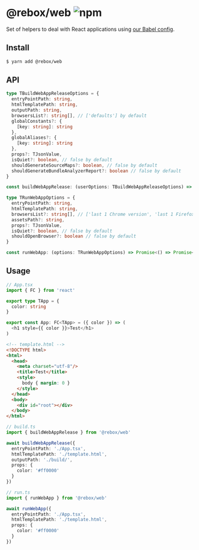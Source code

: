 # @rebox/web ![npm](https://flat.badgen.net/npm/v/@rebox/web)

Set of helpers to deal with React applications using [our Babel config](https://github.com/nextools/metarepo/blob/master/packages/nextools/babel-config/src/web.js).

## Install

```sh
$ yarn add @rebox/web
```

## API

```ts
type TBuildWebAppReleaseOptions = {
  entryPointPath: string,
  htmlTemplatePath: string,
  outputPath: string,
  browsersList?: string[], // ['defaults'] by default
  globalConstants?: {
    [key: string]: string
  },
  globalAliases?: {
    [key: string]: string
  },
  props?: TJsonValue,
  isQuiet?: boolean, // false by default
  shouldGenerateSourceMaps?: boolean, // false by default
  shouldGenerateBundleAnalyzerReport?: boolean // false by default
}

const buildWebAppRelease: (userOptions: TBuildWebAppReleaseOptions) => Promise<void>
```

```ts
type TRunWebAppOptions = {
  entryPointPath: string,
  htmlTemplatePath: string,
  browsersList?: string[], // ['last 1 Chrome version', 'last 1 Firefox version'] by default
  assetsPath?: string,
  props?: TJsonValue,
  isQuiet?: boolean, // false by default
  shouldOpenBrowser?: boolean // false by default
}

const runWebApp: (options: TRunWebAppOptions) => Promise<() => Promise<void>>
```

## Usage

```ts
// App.tsx
import { FC } from 'react'

export type TApp = {
  color: string
}

export const App: FC<TApp> = ({ color }) => (
  <h1 style={{ color }}>Test</h1>
)
```

```html
<!-- template.html -->
<!DOCTYPE html>
<html>
  <head>
    <meta charset="utf-8"/>
    <title>Test</title>
    <style>
      body { margin: 0 }
    </style>
  </head>
  <body>
    <div id="root"></div>
  </body>
</html>
```

```ts
// build.ts
import { buildWebAppRelease } from '@rebox/web'

await buildWebAppRelease({
  entryPointPath: './App.tsx',
  htmlTemplatePath: './template.html',
  outputPath: './build/',
  props: {
    color: '#ff0000'
  }
})
```

```ts
// run.ts
import { runWebApp } from '@rebox/web'

await runWebApp({
  entryPointPath: './App.tsx',
  htmlTemplatePath: './template.html',
  props: {
    color: '#ff0000'
  }
})
```
